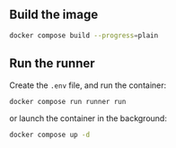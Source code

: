 ## Build the image

```bash
docker compose build --progress=plain
```

## Run the runner


Create the `.env` file, and run the container:

```bash
docker compose run runner run
```

or launch the container in the background:

```bash
docker compose up -d
```
